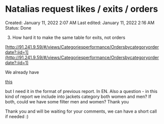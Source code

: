 # Natalias request likes / exits / orders

Created: January 11, 2022 2:07 AM
Last edited: January 11, 2022 2:16 AM
Status: Done

3. How hard it to make the same table for exits, not orders

[http://91.241.9.59/#/views/Categoriesperformance/Ordersbycategoryorderdate?:iid=1](http://91.241.9.59/#/views/Categoriesperformance/Ordersbycategoryorderdate?:iid=1)

We already have

[this](http://91.241.9.59/#/views/Categoriesperformance/ExitsbycategoryandgeoENG?:iid=1)

but I need it in the format of previous report. In EN. Also a question - in this kind of report we include into jackets category both women and men? If both, could we have some filter men and women? Thank you

Thank you and will be waiting for your comments, we can have a short call if needed :)